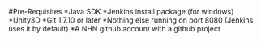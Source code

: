 #Pre-Requisites 
*Java SDK
*Jenkins install package (for windows)
*Unity3D
*Git 1.7.10 or later
*Nothing else running on port 8080 (Jenkins uses it by default)
*A NHN github account with a github project
